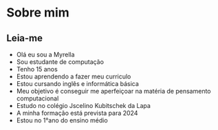 # Sobre mim
## Leia-me 
- Olá eu sou a Myrella
- Sou estudante  de computação
- Tenho 15 anos 
- Estou  aprendendo a fazer meu curriculo
- Estou cursando inglês e informática básica
- Meu objetivo é conseguir me aperfeiçoar na matéria de pensamento computacional 
- Estudo no colégio Jscelino Kubitschek da Lapa
- A minha formação está prevista para 2024
- Estou no 1°ano do ensino médio  
